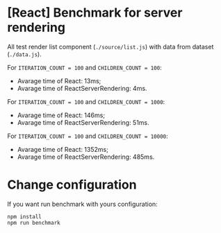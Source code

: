 # [React] Benchmark for server rendering

All test render list component (`./source/list.js`) with data from dataset (`./data.js`).

For `ITERATION_COUNT = 100` and `CHILDREN_COUNT = 100`:
- Avarage time of React: 13ms;
- Avarage time of ReactServerRendering: 4ms.

For `ITERATION_COUNT = 100` and `CHILDREN_COUNT = 1000`:
- Avarage time of React: 146ms;
- Avarage time of ReactServerRendering: 51ms.

For `ITERATION_COUNT = 100` and `CHILDREN_COUNT = 10000`:
- Avarage time of React: 1352ms;
- Avarage time of ReactServerRendering: 485ms.

# Change configuration

If you want run benchmark with yours configuration:
```
npm install
npm run benchmark
```
